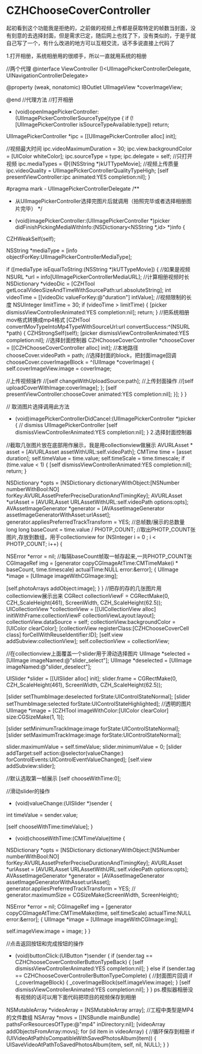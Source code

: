 # CZHChooseCoverController
起初看到这个功能我是拒绝的，之前做的视频上传都是获取特定的帧数当封面，没有刻意的去选择封面，但是需求已定，随后网上也找了下，没有类似的，于是乎就自己写了一个，有什么改进的地方可以互相交流，话不多说直接上代码了

1.打开相册，系统相册用的很顺手，所以一直就用系统的相册

//两个代理
@interface ViewController ()<UIImagePickerControllerDelegate, UINavigationControllerDelegate>

@property (weak, nonatomic) IBOutlet UIImageView *coverImageView;

@end
//代理方法
//打开相册
- (void)openImagePickerController:(UIImagePickerControllerSourceType)type
{
if (![UIImagePickerController isSourceTypeAvailable:type]) return;

UIImagePickerController *ipc = [[UIImagePickerController alloc] init];

//视频最大时间
ipc.videoMaximumDuration = 30;
ipc.view.backgroundColor = [UIColor whiteColor];
ipc.sourceType = type;
ipc.delegate = self;
//只打开视频
ipc.mediaTypes = @[(NSString *)kUTTypeMovie];
//视频上传质量
ipc.videoQuality = UIImagePickerControllerQualityTypeHigh;
[self presentViewController:ipc animated:YES completion:nil];
}


#pragma mark - UIImagePickerControllerDelegate
/**
* 从UIImagePickerController选择完图片后就调用（拍照完毕或者选择相册图片完毕）
*/

- (void)imagePickerController:(UIImagePickerController *)picker didFinishPickingMediaWithInfo:(NSDictionary<NSString *,id> *)info {

CZHWeakSelf(self);

NSString *mediaType = [info objectForKey:UIImagePickerControllerMediaType];

if ([mediaType isEqualToString:(NSString *)kUTTypeMovie]) {
//如果是视频
NSURL *url = info[UIImagePickerControllerMediaURL];
//计算相册视频时长
NSDictionary *videoDic = [CZHTool getLocalVideoSizeAndTimeWithSourcePath:url.absoluteString];
int videoTime = [[videoDic valueForKey:@"duration"] intValue];
//视频限制的长度
NSUInteger limitTime = 30;
if (videoTime > limitTime) {
[picker dismissViewControllerAnimated:YES completion:nil];
return;
}
//把系统相册mov格式转换成mp4格式
[CZHTool convertMovTypeIntoMp4TypeWithSourceUrl:url convertSuccess:^(NSURL *path) {
CZHStrongSelf(self);
[picker dismissViewControllerAnimated:YES completion:nil];
//选择封面控制器
CZHChooseCoverController *chooseCover = [[CZHChooseCoverController alloc] init];
//本地路径
chooseCover.videoPath = path;
//选择封面的block，把封面image回调
chooseCover.coverImageBlock = ^(UIImage *coverImage) {
self.coverImageView.image = coverImage;

//上传视频操作
//[self changeWithUploadSource:path];
//上传封面操作
//[self uploadCoverWithImage:coverImage];
};
[self presentViewController:chooseCover animated:YES completion:nil];
}];
}
}

// 取消图片选择调用此方法
- (void)imagePickerControllerDidCancel:(UIImagePickerController *)picker {
// dismiss UIImagePickerController
[self dismissViewControllerAnimated:YES completion:nil];
}
2.选择封面控制器

//截取几张图片放在底部用作展示，我是用collectionview做展示
AVURLAsset * asset = [AVURLAsset assetWithURL:self.videoPath];
CMTime  time = [asset duration];
self.timeValue = time.value;
self.timeScale = time.timescale;
if (time.value < 1) {
[self dismissViewControllerAnimated:YES completion:nil];
return;
}

NSDictionary *opts = [NSDictionary dictionaryWithObject:[NSNumber numberWithBool:NO] forKey:AVURLAssetPreferPreciseDurationAndTimingKey];
AVURLAsset *urlAsset = [AVURLAsset URLAssetWithURL:self.videoPath options:opts];
AVAssetImageGenerator *generator = [AVAssetImageGenerator assetImageGeneratorWithAsset:urlAsset];
generator.appliesPreferredTrackTransform = YES;
//总帧数/展示的总数量
long long baseCount = time.value / PHOTP_COUNT;
//取出PHOTP_COUNT张图片,存放到数组，用于collectionview
for (NSInteger i = 0 ; i < PHOTP_COUNT; i++) {

NSError *error = nil;
//每隔baseCount帧取一帧存起来,一共PHOTP_COUNT张
CGImageRef img = [generator copyCGImageAtTime:CMTimeMake(i * baseCount, time.timescale) actualTime:NULL error:&error];
{
UIImage *image = [UIImage imageWithCGImage:img];

[self.photoArrays addObject:image];
}
}
//把存的存的几张图片用collectionview展示出来
CGRect collectionViewF = CGRectMake(0,  CZH_ScaleHeight(461), ScreenWidth, CZH_ScaleHeight(62.5));
UICollectionView *collectionView = [[UICollectionView alloc] initWithFrame:collectionViewF collectionViewLayout:layout];
collectionView.dataSource = self;
collectionView.backgroundColor = [UIColor clearColor];
[collectionView registerClass:[CZHChooseCoverCell class] forCellWithReuseIdentifier:ID];
[self.view addSubview:collectionView];
self.collectionView  = collectionView;

//在collectionview上面覆盖一个slider用于滑动选择图片
UIImage *selected = [UIImage imageNamed:@"slider_select"];
UIImage *deselected = [UIImage imageNamed:@"slider_deselect"];

UISlider *slider = [[UISlider alloc] init];
slider.frame = CGRectMake(0,  CZH_ScaleHeight(461), ScreenWidth, CZH_ScaleHeight(62.5));

[slider setThumbImage:deselected forState:UIControlStateNormal];
[slider setThumbImage:selected forState:UIControlStateHighlighted];
//透明的图片
UIImage *image = [CZHTool imageWithColor:[UIColor clearColor] size:CGSizeMake(1, 1)];

[slider setMinimumTrackImage:image forState:UIControlStateNormal];
[slider setMaximumTrackImage:image forState:UIControlStateNormal];

slider.maximumValue = self.timeValue;
slider.minimumValue = 0;
[slider addTarget:self action:@selector(valueChange:) forControlEvents:UIControlEventValueChanged];
[self.view addSubview:slider];

//默认选取第一帧展示
[self chooseWithTime:0];

//滑动slider的操作
- (void)valueChange:(UISlider *)sender {

int timeValue = sender.value;

[self chooseWithTime:timeValue];
}


- (void)chooseWithTime:(CMTimeValue)time {

NSDictionary *opts = [NSDictionary dictionaryWithObject:[NSNumber numberWithBool:NO] forKey:AVURLAssetPreferPreciseDurationAndTimingKey];
AVURLAsset *urlAsset = [AVURLAsset URLAssetWithURL:self.videoPath options:opts];
AVAssetImageGenerator *generator = [AVAssetImageGenerator assetImageGeneratorWithAsset:urlAsset];
generator.appliesPreferredTrackTransform = YES;
//    generator.maximumSize = CGSizeMake(ScreenWidth, ScreenHeight);


NSError *error = nil;
CGImageRef img = [generator copyCGImageAtTime:CMTimeMake(time, self.timeScale) actualTime:NULL error:&error];
{
UIImage *image = [UIImage imageWithCGImage:img];

self.imageView.image = image;
}
}

//点击返回按钮和完成按钮的操作
- (void)buttonClick:(UIButton *)sender {
if (sender.tag == CZHChooseCoverControllerButtonTypeBack) {
[self dismissViewControllerAnimated:YES completion:nil];
} else if (sender.tag == CZHChooseCoverControllerButtonTypeComplete) {
//封面图片回调
if (_coverImageBlock) {
_coverImageBlock(self.imageView.image);
}
[self dismissViewControllerAnimated:YES completion:nil];
}
}
ps.模拟器相册没有视频的话可以用下面代码把项目的视频保存到相册

NSMutableArray *videoArray = [NSMutableArray array];
//工程中类型是MP4的文件数组
NSArray *movs = [[NSBundle mainBundle] pathsForResourcesOfType:@"mp4" inDirectory:nil];
[videoArray addObjectsFromArray:movs];
for (id item in videoArray) {
//循环保存到相册
if (UIVideoAtPathIsCompatibleWithSavedPhotosAlbum(item)) {
UISaveVideoAtPathToSavedPhotosAlbum(item, self, nil, NULL);
}
}
